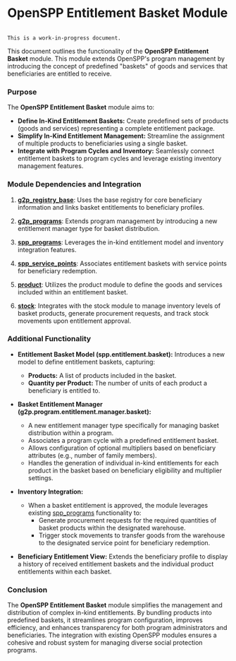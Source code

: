 # OpenSPP Entitlement Basket Module

```{warning}

This is a work-in-progress document.
```

This document outlines the functionality of the **OpenSPP Entitlement Basket** module. This module extends OpenSPP's program management by introducing the concept of predefined "baskets" of goods and services that beneficiaries are entitled to receive.

### Purpose

The **OpenSPP Entitlement Basket** module aims to:

* **Define In-Kind Entitlement Baskets:** Create predefined sets of products (goods and services) representing a complete entitlement package.
* **Simplify In-Kind Entitlement Management:** Streamline the assignment of multiple products to beneficiaries using a single basket.
* **Integrate with Program Cycles and Inventory:** Seamlessly connect entitlement baskets to program cycles and leverage existing inventory management features.

### Module Dependencies and Integration

1. **[g2p_registry_base](g2p_registry_base)**: Uses the base registry for core beneficiary information and links basket entitlements to beneficiary profiles.

2. **[g2p_programs](g2p_programs)**:  Extends program management by introducing a new entitlement manager type for basket distribution.

3. **[spp_programs](spp_programs)**: Leverages the in-kind entitlement model and inventory integration features. 

4. **[spp_service_points](spp_service_points)**: Associates entitlement baskets with service points for beneficiary redemption.

5. **[product](product)**:  Utilizes the product module to define the goods and services included within an entitlement basket.

6. **[stock](stock)**:  Integrates with the stock module to manage inventory levels of basket products, generate procurement requests, and track stock movements upon entitlement approval. 

### Additional Functionality

* **Entitlement Basket Model (spp.entitlement.basket):** Introduces a new model to define entitlement baskets, capturing:
    * **Products:** A list of products included in the basket.
    * **Quantity per Product:** The number of units of each product a beneficiary is entitled to.

* **Basket Entitlement Manager (g2p.program.entitlement.manager.basket):**  
    * A new entitlement manager type specifically for managing basket distribution within a program.
    * Associates a program cycle with a predefined entitlement basket.
    * Allows configuration of optional multipliers based on beneficiary attributes (e.g., number of family members).
    * Handles the generation of individual in-kind entitlements for each product in the basket based on beneficiary eligibility and multiplier settings.

* **Inventory Integration:**
    * When a basket entitlement is approved, the module leverages existing [spp_programs](spp_programs) functionality to:
        * Generate procurement requests for the required quantities of basket products within the designated warehouse. 
        * Trigger stock movements to transfer goods from the warehouse to the designated service point for beneficiary redemption.

* **Beneficiary Entitlement View:** Extends the beneficiary profile to display a history of received entitlement baskets and the individual product entitlements within each basket.

### Conclusion

The **OpenSPP Entitlement Basket** module simplifies the management and distribution of complex in-kind entitlements. By bundling products into predefined baskets, it streamlines program configuration, improves efficiency, and enhances transparency for both program administrators and beneficiaries. The integration with existing OpenSPP modules ensures a cohesive and robust system for managing diverse social protection programs. 
